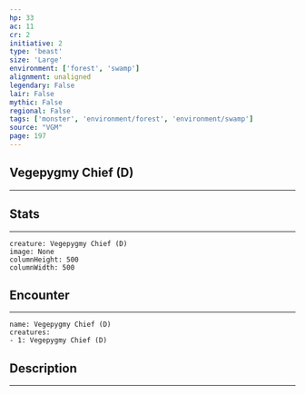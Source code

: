 ```yaml
---
hp: 33
ac: 11
cr: 2
initiative: 2
type: 'beast'    
size: 'Large'
environment: ['forest', 'swamp']
alignment: unaligned
legendary: False
lair: False
mythic: False
regional: False
tags: ['monster', 'environment/forest', 'environment/swamp']
source: "VGM"
page: 197
---
```


## Vegepygmy Chief (D)
---



## Stats
---

```statblock
creature: Vegepygmy Chief (D)
image: None
columnHeight: 500
columnWidth: 500
```

## Encounter
---

```encounter-table
name: Vegepygmy Chief (D)
creatures:
- 1: Vegepygmy Chief (D)
```

## Description
---




